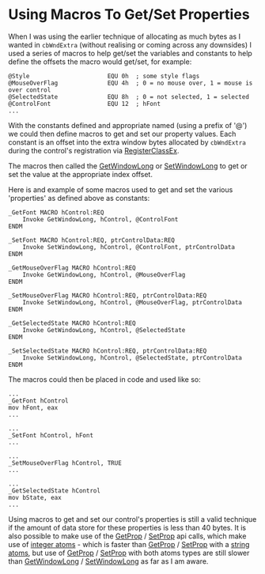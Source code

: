 # Using Macros To Get/Set Properties

When I was using the earlier technique of allocating as much bytes as I wanted in `cbWndExtra` \(without realising or coming across any downsides\) I used a series of macros to help get/set the variables and constants to help define the offsets the macro would get/set, for example:

```x86asm
@Style                      EQU 0h  ; some style flags
@MouseOverFlag              EQU 4h  ; 0 = no mouse over, 1 = mouse is over control
@SelectedState              EQU 8h  ; 0 = not selected, 1 = selected
@ControlFont                EQU 12  ; hFont
...
```

With the constants defined and appropriate named \(using a prefix of '@'\) we could then define macros to get and set our property values. Each constant is an offset into the extra window bytes allocated by `cbWndExtra` during the control's registration via [RegisterClassEx](https://msdn.microsoft.com/en-us/library/windows/desktop/ms633587%28v=vs.85%29.aspx).

The macros then called the [GetWindowLong](https://msdn.microsoft.com/en-us/library/windows/desktop/ms633584%28v=vs.85%29.aspx) or [SetWindowLong](https://msdn.microsoft.com/en-us/library/windows/desktop/ms633591%28v=vs.85%29.aspx) to get or set the value at the appropriate index offset.

Here is and example of some macros used to get and set the various 'properties' as defined above as constants:

```x86asm
_GetFont MACRO hControl:REQ
    Invoke GetWindowLong, hControl, @ControlFont        
ENDM

_SetFont MACRO hControl:REQ, ptrControlData:REQ
    Invoke SetWindowLong, hControl, @ControlFont, ptrControlData
ENDM

_GetMouseOverFlag MACRO hControl:REQ
    Invoke GetWindowLong, hControl, @MouseOverFlag        
ENDM

_SetMouseOverFlag MACRO hControl:REQ, ptrControlData:REQ
    Invoke SetWindowLong, hControl, @MouseOverFlag, ptrControlData
ENDM

_GetSelectedState MACRO hControl:REQ
    Invoke GetWindowLong, hControl, @SelectedState
ENDM

_SetSelectedState MACRO hControl:REQ, ptrControlData:REQ
    Invoke SetWindowLong, hControl, @SelectedState, ptrControlData
ENDM
```

The macros could then be placed in code and used like so:

```x86asm
...
_GetFont hControl
mov hFont, eax
...

...
_SetFont hControl, hFont
...

...
_SetMouseOverFlag hControl, TRUE
...

...
_GetSelectedState hControl
mov bState, eax
...
```

Using macros to get and set our control's properties is still a valid technique if the amount of data store for these properties is less than 40 bytes. It is also possible to make use of the [GetProp](https://msdn.microsoft.com/en-us/library/windows/desktop/ms633564%28v=vs.85%29.aspx) / [SetProp](https://msdn.microsoft.com/en-us/library/windows/desktop/ms633568%28v=vs.85%29.aspx) api calls, which make use of [integer atoms](https://msdn.microsoft.com/en-us/library/windows/desktop/ms649053%28v=vs.85%29.aspx#_win32_Integer_Atoms) - which is faster than [GetProp](https://msdn.microsoft.com/en-us/library/windows/desktop/ms633564%28v=vs.85%29.aspx) / [SetProp](https://msdn.microsoft.com/en-us/library/windows/desktop/ms633568%28v=vs.85%29.aspx) with a [string atoms](https://msdn.microsoft.com/en-us/library/windows/desktop/ms649053%28v=vs.85%29.aspx#_win32_String_Atoms), but use of [GetProp](https://msdn.microsoft.com/en-us/library/windows/desktop/ms633564%28v=vs.85%29.aspx) / [SetProp](https://msdn.microsoft.com/en-us/library/windows/desktop/ms633568%28v=vs.85%29.aspx) with both atoms types are still slower than [GetWindowLong](https://msdn.microsoft.com/en-us/library/windows/desktop/ms633584%28v=vs.85%29.aspx) / [SetWindowLong](https://msdn.microsoft.com/en-us/library/windows/desktop/ms633591%28v=vs.85%29.aspx) as far as I am aware.

